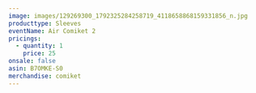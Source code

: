 ```yaml
---
image: images/129269300_1792325284258719_4118658868159331856_n.jpg
producttype: Sleeves
eventName: Air Comiket 2
pricings:
  - quantity: 1
    price: 25
onsale: false
asin: B7OMKE-S0
merchandise: comiket
---
```

